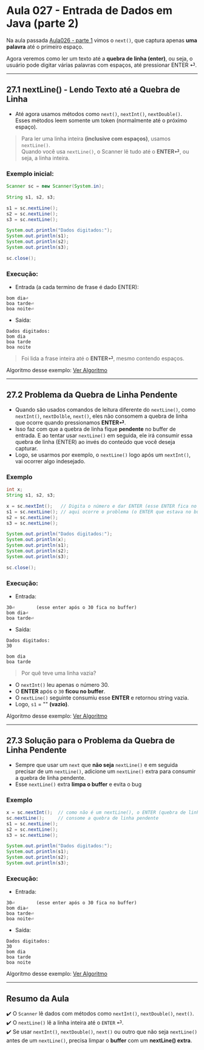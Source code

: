 # Aula 027 - Entrada de Dados em Java (parte 2)

Na aula passada [Aula026 - parte 1](../aula026_entrada_de_dados_parte1/aula026_entrada_de_dados_parte1.md) vimos o `next()`, que captura apenas **uma palavra** até o primeiro espaço.

Agora veremos como ler um texto até a **quebra de linha (enter)**, ou seja, o usuário pode digitar várias palavras com espaços, até pressionar ENTER ⏎.

---

## 27.1 nextLine() - Lendo Texto até a Quebra de Linha

- Até agora usamos métodos como `next()`, `nextInt()`, `nextDouble()`.
Esses métodos leem somente um token (normalmente até o próximo espaço).

> Para ler uma linha inteira **(inclusive com espaços)**, usamos `nextLine()`.  
> Quando você usa `nextLine()`, o Scanner lê tudo até o **ENTER⏎**, ou seja, a linha inteira.

### Exemplo inicial:
```java
Scanner sc = new Scanner(System.in);

String s1, s2, s3;

s1 = sc.nextLine();
s2 = sc.nextLine();
s3 = sc.nextLine();

System.out.println("Dados digitados:");
System.out.println(s1);
System.out.println(s2);
System.out.println(s3);

sc.close();
```
### Execução:

- Entrada (a cada termino de frase é dado ENTER):
```
bom dia⏎
boa tarde⏎
boa noite⏎
```

- Saída:
```
Dados digitados:
bom dia
boa tarde
boa noite
```

> Foi lida a frase inteira até o **ENTER⏎**, mesmo contendo espaços.

Algoritmo desse exemplo: [Ver Algoritmo](../../../workspace/aula027_exemplo01_nextline/src/Main.java)

---

## 27.2 Problema da Quebra de Linha Pendente

- Quando são usados comandos de leitura diferente do `nextLine()`, como `nextInt()`, `nextDolble`, `next()`, eles não consomem a quebra de linha que ocorre quando pressionamos **ENTER⏎**.
- Isso faz com que a quebra de linha fique **pendente** no buffer de entrada. E ao tentar usar `nextLine()` em seguida, ele irá consumir essa quebra de linha (ENTER) ao invés do conteúdo que você deseja capturar.
- Logo, se usarmos por exemplo, o `nextLine()` logo após um `nextInt()`, vai ocorrer algo indesejado.

### Exemplo

```java
int x;
String s1, s2, s3;

x = sc.nextInt();   // Digita o número e dar ENTER (esse ENTER fica no buffer)
s1 = sc.nextLine(); // aqui ocorre o problema (o ENTER que estava no buffer é capturado)
s2 = sc.nextLine();
s3 = sc.nextLine();

System.out.println("Dados digitados:");
System.out.println(x);
System.out.println(s1);
System.out.println(s2);
System.out.println(s3);

sc.close();
```

### Execução:

- Entrada:
```
30⏎        (esse enter após o 30 fica no buffer)
bom dia⏎
boa tarde⏎
```

- Saída:
```
Dados digitados:
30

bom dia
boa tarde
```
> Por quê teve uma linha vazia?
- O `nextInt()` leu apenas o número 30.
- O **ENTER** após o `30` **ficou no buffer**.
- O `nextLine()` seguinte consumiu esse **ENTER** e retornou string vazia.
- Logo, `s1` = "" **(vazio)**.

Algoritmo desse exemplo: [Ver Algoritmo](../../../workspace/aula027_exemplo02_nextline_quebra_linha_pedente/src/Main.java)

---

## 27.3 Solução para o Problema da Quebra de Linha Pendente

- Sempre que usar um `next` que **não seja** `nextLine()` e em seguida precisar de um `nextLine()`, adicione um `nextLine()` extra para consumir a quebra de linha pendente.
- Esse `nextLine()` extra **limpa o buffer** e evita o bug

### Exemplo

```java
x = sc.nextInt();  // como não é um nextLine(), o ENTER (quebra de linha) ficará no buffer
sc.nextLine();     // consome a quebra de linha pendente
s1 = sc.nextLine();
s2 = sc.nextLine();
s3 = sc.nextLine();

System.out.println("Dados digitados:");
System.out.println(s1);
System.out.println(s2);
System.out.println(s3);
```

### Execução:

- Entrada:
```
30⏎        (esse enter após o 30 fica no buffer)
bom dia⏎
boa tarde⏎
boa noite⏎
```

- Saída:
```
Dados digitados:
30
bom dia
boa tarde
boa noite
```

Algoritmo desse exemplo: [Ver Algoritmo](../../../workspace/aula027_exemplo03_nextline_solucao_limpar_buffer/src/Main.java)

---

## Resumo da Aula

✔️ O `Scanner` lê dados com métodos como `nextInt()`, `nextDouble()`, `next()`.  
✔️ O `nextLine()` lê a linha inteira até o `ENTER` ⏎.  
✔️ Se usar `nextInt()`, `nextDouble()`, `next()` ou outro que não seja `nextLine()` antes de um `nextLine()`, precisa limpar o **buffer** com um **nextLine() extra**.
